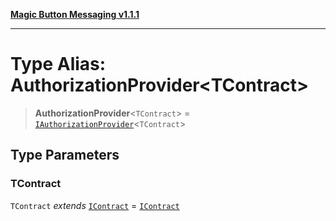 [**Magic Button Messaging v1.1.1**](../README.md)

***

# Type Alias: AuthorizationProvider\<TContract\>

> **AuthorizationProvider**\<`TContract`\> = [`IAuthorizationProvider`](../interfaces/IAuthorizationProvider.md)\<`TContract`\>

## Type Parameters

### TContract

`TContract` *extends* [`IContract`](../interfaces/IContract.md) = [`IContract`](../interfaces/IContract.md)
